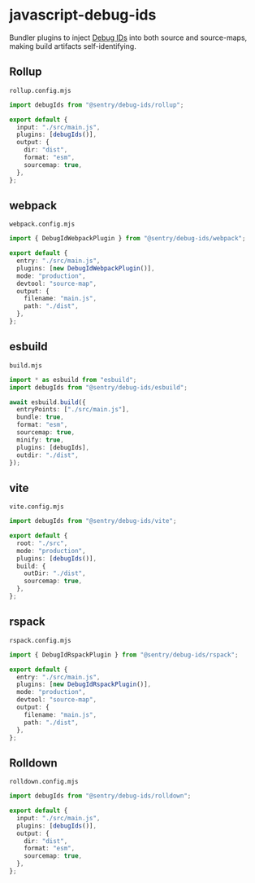 # javascript-debug-ids

Bundler plugins to inject [Debug
IDs](https://github.com/tc39/source-map/blob/main/proposals/debug-id.md) into
both source and source-maps, making build artifacts self-identifying.

## Rollup

`rollup.config.mjs`
```ts
import debugIds from "@sentry/debug-ids/rollup";

export default {
  input: "./src/main.js",
  plugins: [debugIds()],
  output: {
    dir: "dist",
    format: "esm",
    sourcemap: true,
  },
};
```

## webpack

`webpack.config.mjs`
```ts
import { DebugIdWebpackPlugin } from "@sentry/debug-ids/webpack";

export default {
  entry: "./src/main.js",
  plugins: [new DebugIdWebpackPlugin()],
  mode: "production",
  devtool: "source-map",
  output: {
    filename: "main.js",
    path: "./dist",
  },
};
```

## esbuild

`build.mjs`
```ts
import * as esbuild from "esbuild";
import debugIds from "@sentry/debug-ids/esbuild";

await esbuild.build({
  entryPoints: ["./src/main.js"],
  bundle: true,
  format: "esm",
  sourcemap: true,
  minify: true,
  plugins: [debugIds],
  outdir: "./dist",
});
```

## vite

`vite.config.mjs`
```ts
import debugIds from "@sentry/debug-ids/vite";

export default {
  root: "./src",
  mode: "production",
  plugins: [debugIds()],
  build: {
    outDir: "./dist",
    sourcemap: true,
  },
};
```

## rspack

`rspack.config.mjs`
```ts
import { DebugIdRspackPlugin } from "@sentry/debug-ids/rspack";

export default {
  entry: "./src/main.js",
  plugins: [new DebugIdRspackPlugin()],
  mode: "production",
  devtool: "source-map",
  output: {
    filename: "main.js",
    path: "./dist",
  },
};
```

## Rolldown

`rolldown.config.mjs`
```ts
import debugIds from "@sentry/debug-ids/rolldown";

export default {
  input: "./src/main.js",
  plugins: [debugIds()],
  output: {
    dir: "dist",
    format: "esm",
    sourcemap: true,
  },
};
```